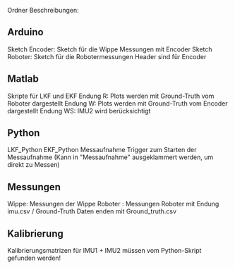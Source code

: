 Ordner Beschreibungen:
## Arduino ##
Sketch Encoder: Sketch für die Wippe Messungen mit Encoder
Sketch Roboter: Sketch für die Robotermessungen
Header sind für Encoder

## Matlab ##
Skripte für LKF und EKF
Endung R: Plots werden mit Ground-Truth vom Roboter dargestellt
Endung W: Plots werden mit Ground-Truth vom Encoder dargestellt
Endung WS: IMU2 wird berücksichtigt

## Python ##
LKF_Python
EKF_Python
Messaufnahme
Trigger zum Starten der Messaufnahme (Kann in "Messaufnahme" ausgeklammert werden, um direkt zu Messen)

## Messungen ##
Wippe: Messungen der Wippe
Roboter : Messungen Roboter mit Endung imu.csv / Ground-Truth Daten enden mit Ground_truth.csv

## Kalibrierung ##
Kalibrierungsmatrizen für IMU1 + IMU2 müssen vom Python-Skript gefunden werden!
